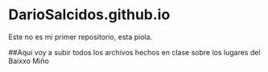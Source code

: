 # DarioSalcidos.github.io
Este no es mi primer repositorio, esta piola.

##Aquí voy a subir todos los archivos hechos en clase sobre los lugares del Baixxo Miño
